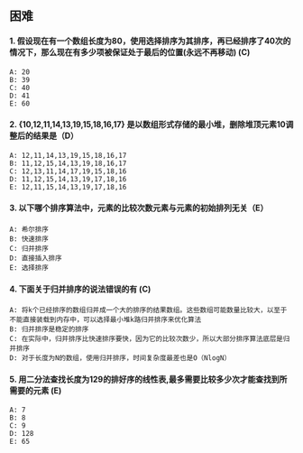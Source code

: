 ## 困难

#### 1. 假设现在有一个数组长度为80，使用选择排序为其排序，再已经排序了40次的情况下，那么现在有多少项被保证处于最后的位置(永远不再移动) (C)

    A: 20
    B: 39
    C: 40
    D: 41
    E: 60

#### 2. {10,12,11,14,13,19,15,18,16,17} 是以数组形式存储的最小堆，删除堆顶元素10调整后的结果是（D）

    A: 12,11,14,13,19,15,18,16,17
    B: 11,12,15,14,13,19,18,16,17
    C: 12,13,11,14,17,19,15,18,16
    D: 11,12,15,14,13,19,17,18,16
    E: 12,11,15,14,13,19,17,18,16

#### 3. 以下哪个排序算法中，元素的比较次数元素与元素的初始排列无关（E）

    A: 希尔排序
    B: 快速排序
    C: 归并排序
    D: 直接插入排序
    E: 选择排序

#### 4. 下面关于归并排序的说法错误的有 (C)

    A: 将k个已经排序的数组归并成一个大的排序的结果数组。这些数组可能数量比较大，以至于不能直接装载到内存中，可以选择最小堆k路归并排序来优化算法
    B: 归并排序是稳定的排序
    C: 在实际中，归并排序比快速排序要快，因为它的比较次数少，所以大部分排序算法底层是归并排序
    D: 对于长度为N的数组，使用归并排序，时间复杂度最差也是O（NlogN）

#### 5. 用二分法查找长度为129的排好序的线性表,最多需要比较多少次才能查找到所需要的元素 (E)

    A: 7
    B: 8
    C: 9
    D: 128
    E: 65